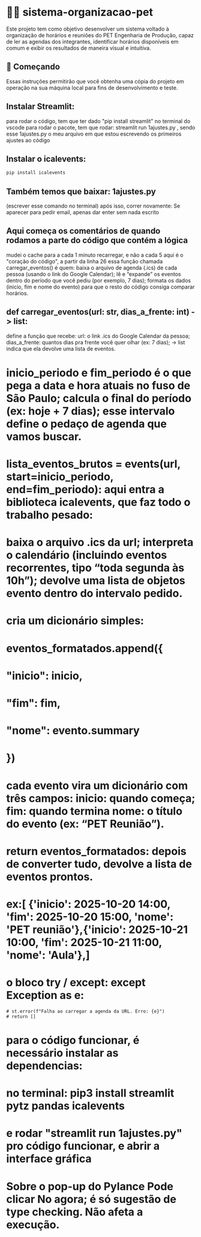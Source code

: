 # 📆📘 sistema-organizacao-pet
Este projeto tem como objetivo desenvolver um sistema voltado à organização de horários e reuniões do PET Engenharia de Produção, capaz de ler as agendas dos integrantes, identificar horários disponíveis em comum e exibir os resultados de maneira visual e intuitiva.

## 🚀 Começando
Essas instruções permitirão que você obtenha uma cópia do projeto em operação na sua máquina local para fins de desenvolvimento e teste.
 ## Instalar Streamlit:
 para rodar o código, tem que ter dado "pip install streamlit" no terminal do vscode
 para rodar o pacote, tem que rodar: streamlit run 1ajustes.py , sendo esse 1ajustes.py o meu arquivo em que estou escrevendo os primeiros ajustes ao código
## Instalar o icalevents: 
```bash
pip install icalevents
```

## Também temos que baixar: 1ajustes.py 
 (escrever esse comando no terminal)
 após isso, correr novamente: 
 Se aparecer para pedir email, apenas dar enter sem nada escrito

## Aqui começa os comentários de quando rodamos a parte do código que contém a lógica
 mudei o cache para a cada 1 minuto recarregar, e não a cada 5
 aqui é o "coração do código", a partir da linha 26
 essa função chamada carregar_eventos() é quem: baixa o arquivo de agenda (.ics) de cada pessoa (usando o link do Google Calendar); lê e “expande” os eventos dentro do período que você pediu (por exemplo, 7 dias); formata os dados (inicio, fim e nome do evento) para que o resto do código consiga comparar horários.

## def carregar_eventos(url: str, dias_a_frente: int) -> list:
 define a função que recebe:
 url: o link .ics do Google Calendar da pessoa; dias_a_frente: quantos dias pra frente você quer olhar (ex: 7 dias); -> list indica que ela devolve uma lista de eventos.

# inicio_periodo e fim_periodo é o que pega a data e hora atuais no fuso de São Paulo; calcula o final do período (ex: hoje + 7 dias); esse intervalo define o pedaço de agenda que vamos buscar.

# lista_eventos_brutos = events(url, start=inicio_periodo, end=fim_periodo): aqui entra a biblioteca icalevents, que faz todo o trabalho pesado:
# baixa o arquivo .ics da url; interpreta o calendário (incluindo eventos recorrentes, tipo “toda segunda às 10h”); devolve uma lista de objetos evento dentro do intervalo pedido.

# cria um dicionário simples:
# eventos_formatados.append({
   # "inicio": inicio,
   # "fim": fim,
   # "nome": evento.summary
# })
# cada evento vira um dicionário com três campos: inicio: quando começa; fim: quando termina nome: o título do evento (ex: “PET Reunião”).

# return eventos_formatados: depois de converter tudo, devolve a lista de eventos prontos.
# ex:[ {'inicio': 2025-10-20 14:00, 'fim': 2025-10-20 15:00, 'nome': 'PET reunião'},{'inicio': 2025-10-21 10:00, 'fim': 2025-10-21 11:00, 'nome': 'Aula'},]

# o bloco try / except: except Exception as e:
    # st.error(f"Falha ao carregar a agenda da URL. Erro: {e}")
    # return []

# para o código funcionar, é necessário instalar as dependencias:
# no terminal: pip3 install streamlit pytz pandas icalevents
# e rodar "streamlit run 1ajustes.py" pro código funcionar, e abrir a interface gráfica

# Sobre o pop-up do Pylance Pode clicar No agora; é só sugestão de type checking. Não afeta a execução.